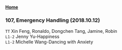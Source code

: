 #### [Home](https://eshtmc.github.io/)
### 107, Emergency Handling (2018.10.12)   
`TT` Xin Feng, Ronaldo, Dongchen Tang, Jamine, Robin   
`L1-2` Jenny Yu-Happiness   
`L1-2` Michelle Wang-Dancing with Anxiety   
